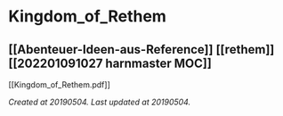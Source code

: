 # Kingdom_of_Rethem
 [[Abenteuer-Ideen-aus-Reference]] [[rethem]] [[202201091027 harnmaster MOC]] 
---



[[Kingdom_of_Rethem.pdf]]


_Created at 20190504._
_Last updated at 20190504._



